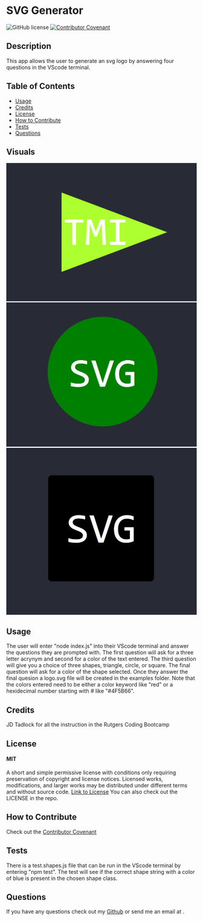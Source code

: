 # SVG Generator

![GitHub license](https://img.shields.io/badge/License-MIT-yellow.svg)
[![Contributor Covenant](https://img.shields.io/badge/Contributor%20Covenant-2.1-4baaaa.svg)](code_of_conduct.md)

## Description
This app allows the user to generate an svg logo by answering four questions in the VScode terminal.

## Table of Contents
- [Usage](#usage)
- [Credits](#credits)
- [License](#license)
- [How to Contribute](#how-to-contribute)
- [Tests](#tests)
- [Questions](#questions)

## Visuals

<img src="./images/triangle_svg.png"/>

<img src="./images/circle_svg.png"/>

<img src="./images/square_svg.png"/>

## Usage 
The user will enter "node index.js" into their VScode terminal and answer the questions they are prompted with. The first question will ask for a three letter acrynym and second for a color of the text entered. The third question will give you a choice of three shapes, triangle, circle, or square. The final question will ask for a color of the shape selected. Once they answer the final quesion a logo.svg file will be created in the examples folder. Note that the colors entered need to be either a color keyword like "red" or a hexidecimal number starting with # like "#4F5B66".

## Credits
JD Tadlock for all the instruction in the Rutgers Coding Bootcamp

## License
#### MIT
A short and simple permissive license with conditions only requiring preservation of copyright and license notices. Licensed works, modifications, and larger works may be distributed under different terms and without source code.
[Link to License](https://opensource.org/license/MIT)
You can also check out the LICENSE in the repo.

## How to Contribute
Check out the [Contributor Covenant](https://www.contributor-covenant.org/version/2/1/code_of_conduct/code_of_conduct.md)

## Tests
There is a test.shapes.js file that can be run in the VScode terminal by entering "npm test". The test will see if the correct shape string with a color of blue is present in the chosen shape class.

## Questions
If you have any questions check out my [Github](https://github.com/TIrwin19) or send me an email at .
